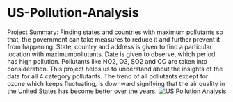 # US-Pollution-Analysis
Project Summary:
Finding states and countries with maximum pollutants so that, the government can take measures to reduce it and further prevent it from happening. State, country and address is given to find a particular location with maximumpollutants. Date is given to observe, which period has high pollution. Pollutants like NO2, O3, SO2 and CO are taken into consideration.
This project helps us to understand about the insights of the data for all 4 category pollutants. The trend of all pollutants except for ozone which keeps fluctuating, is downward signifying that the air quality in the United States has become better over the years.
![US Pollution Analysis](https://github.com/user-attachments/assets/4d4e3ef9-30a4-4103-ac12-3272f934930c)

